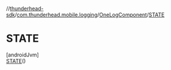 //[thunderhead-sdk](../../../../index.md)/[com.thunderhead.mobile.logging](../../index.md)/[OneLogComponent](../index.md)/[STATE](index.md)

# STATE

[androidJvm]\
[STATE](index.md)()
